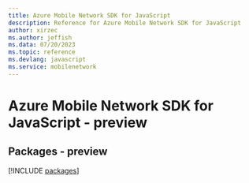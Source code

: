 ```yaml
---
title: Azure Mobile Network SDK for JavaScript
description: Reference for Azure Mobile Network SDK for JavaScript
author: xirzec
ms.author: jeffish
ms.data: 07/20/2023
ms.topic: reference
ms.devlang: javascript
ms.service: mobilenetwork
---
```

# Azure Mobile Network SDK for JavaScript - preview
## Packages - preview
[!INCLUDE [packages](mobile-network-index.md)]